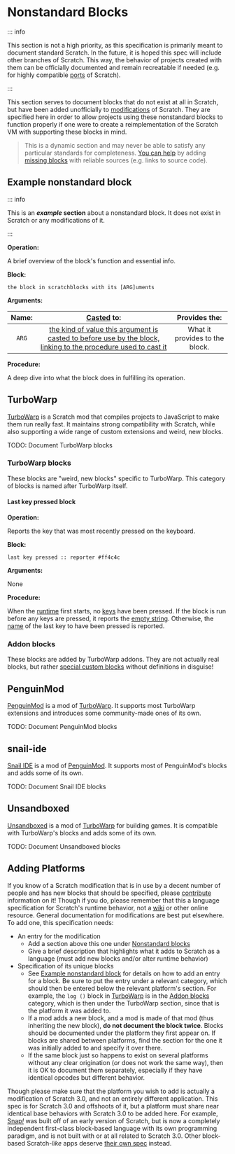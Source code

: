 # Nonstandard Blocks

::: info

This section is not a high priority, as this specification is primarily meant to document standard Scratch. In the future, it is hoped this spec will include other branches of Scratch. This way, the behavior of projects created with them can be officially documented and remain recreatable if needed (e.g. for highly compatible [ports](https://en.wikipedia.org/wiki/Porting) of Scratch).

:::

This section serves to document blocks that do not exist at all in Scratch, but have been added unofficially to [modifications](/ideas/concepts/#mod) of Scratch. They are specified here in order to allow projects using these nonstandard blocks to function properly if one were to create a reimplementation of the Scratch VM with supporting these blocks in mind.

> This is a dynamic section and may never be able to satisfy any particular standards for completeness. [You can help](/intro/#contributing) by adding [missing blocks](/todo/#todo-blocks) with reliable sources (e.g. links to source code).

## Example nonstandard block

::: info

This is an ***example* section** about a nonstandard block. It does not exist in Scratch or any modifications of it.

:::

**Operation:**

A brief overview of the block's function and essential info.

**Block:**

```sb
the block in scratchblocks with its [ARG]uments
```

**Arguments:**

| Name: | [Casted](/ideas/logic/#casting) to:                                                                                                    | Provides the:                  |
|:-----:|:-------------------------------------------------------------------------------------------------------------------------:|:------------------------------:|
| `ARG` | [the kind of value this argument is casted to before use by the block, linking to the procedure used to cast it](/ideas/values/) | What it provides to the block. |

**Procedure:**

A deep dive into what the block does in fulfilling its operation.

## TurboWarp

[TurboWarp](https://turbowarp.org/) is a Scratch mod that compiles projects to JavaScript to make them run really fast. It maintains strong compatibility with Scratch, while also supporting a wide range of custom extensions and weird, new blocks.

TODO: Document TurboWarp blocks

### TurboWarp blocks

These blocks are "weird, new blocks" specific to TurboWarp. This category of blocks is named after TurboWarp itself.

#### Last key pressed block

**Operation:**

Reports the key that was most recently pressed on the keyboard.

**Block:**

```sb
last key pressed :: reporter #ff4c4c
```

**Arguments:**

None

**Procedure:**

When the [runtime](/ideas/concepts/#runtime) first starts, no [keys](/ideas/values/#key) have been pressed. If the block is run before any keys are pressed, it reports the [empty string](/ideas/values/#empty-string). Otherwise, the [name](/ideas/values/#name) of the last key to have been pressed is reported.

### Addon blocks

These blocks are added by TurboWarp addons. They are not actually real blocks, but rather [special custom blocks](/palette/standard/#special-custom-blocks) without definitions in disguise!

## PenguinMod

[PenguinMod](https://penguinmod.com/) is a mod of [TurboWarp](#turbowarp). It supports most TurboWarp extensions and introduces some community-made ones of its own.

TODO: Document PenguinMod blocks

## snail-ide

[Snail IDE](https://snail-ide.js.org/) is a mod of [PenguinMod](#penguinmod). It supports most of PenguinMod's blocks and adds some of its own.

TODO: Document Snail IDE blocks

## Unsandboxed

[Unsandboxed](https://alpha.unsandboxed.org/#0) is a mod of [TurboWarp](#turbowarp) for building games. It is compatible with TurboWarp's blocks and adds some of its own.

TODO: Document Unsandboxed blocks

## Adding Platforms

If you know of a Scratch modification that is in use by a decent number of people and has new blocks that should be specified, please [contribute](/intro/#contributing) information on it! Though if you do, please remember that this a language specification for Scratch's runtime behavior, not a [wiki](https://scratch-wiki.info/) or other online resource. General documentation for modifications are best put elsewhere. To add one, this specification needs:

* An entry for the modification
  * Add a section above this one under [Nonstandard blocks](#nonstandard-blocks)
  * Give a brief description that highlights what it adds to Scratch as a language (must add new blocks and/or alter runtime behavior)
* Specification of its unique blocks
  * See [Example nonstandard block](#example-nonstandard-block) for details on how to add an entry for a block. Be sure to put the entry under a relevant category, which should then be entered below the relevant platform's section. For example, the `log ()` block in [TurboWarp](#turbowarp) is in the [Addon blocks](#addon-blocks) category, which is then under the TurboWarp section, since that is the platform it was added to.
  * If a mod adds a new block, and a mod is made of that mod (thus inheriting the new block), **do not document the block twice**. Blocks should be documented under the platform they first appear on. If blocks are shared between platforms, find the section for the one it was initially added to and specify it over there.
  * If the same block just so happens to exist on several platforms without any clear origination (*or* does not work the same way), then it is OK to document them separately, especially if they have identical opcodes but different behavior.

Though please make sure that the platform you wish to add is actually a modification of Scratch 3.0, and not an entirely different application. This spec is for Scratch 3.0 and offshoots of it, but a platform must share near identical base behaviors with Scratch 3.0 to be added here. For example, [Snap&zwj;*!*](https://snap.berkeley.edu/) was built off of an early version of Scratch, but is now a completely independent first-class block-based language with its own programming paradigm, and is not built with or at all related to Scratch 3.0. Other block-based Scratch-*like* apps deserve [their own spec](https://snap.berkeley.edu/snap/help/SnapManual.pdf) instead.
